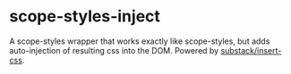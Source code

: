 # scope-styles-inject

A scope-styles wrapper that works exactly like scope-styles, but adds auto-injection of resulting css into the DOM. Powered by [substack/insert-css](https://github.com/substack/insert-css).
